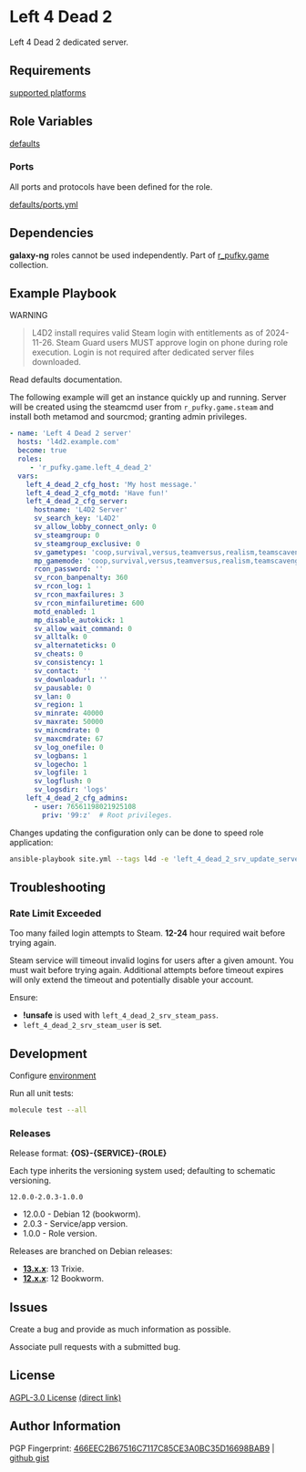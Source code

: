 # Left 4 Dead 2
Left 4 Dead 2 dedicated server.

## Requirements
[supported platforms](https://github.com/r-pufky/ansible_left_4_dead_2/blob/main/meta/main.yml)

## Role Variables
[defaults](https://github.com/r-pufky/ansible_left_4_dead_2/tree/main/defaults/main)

### Ports
All ports and protocols have been defined for the role.

[defaults/ports.yml](https://github.com/r-pufky/ansible_left_4_dead_2/blob/main/defaults/main/ports.yml)

## Dependencies
**galaxy-ng** roles cannot be used independently. Part of
[r_pufky.game](https://github.com/r-pufky/ansible_collection_game) collection.

## Example Playbook
WARNING
> L4D2 install requires valid Steam login with entitlements as of 2024-11-26.
> Steam Guard users MUST approve login on phone during role execution. Login
> is not required after dedicated server files downloaded.

Read defaults documentation.

The following example will get an instance quickly up and running. Server will
be created using the steamcmd user from `r_pufky.game.steam` and install both
metamod and sourcmod; granting admin privileges.
``` yaml
- name: 'Left 4 Dead 2 server'
  hosts: 'l4d2.example.com'
  become: true
  roles:
     - 'r_pufky.game.left_4_dead_2'
  vars:
    left_4_dead_2_cfg_host: 'My host message.'
    left_4_dead_2_cfg_motd: 'Have fun!'
    left_4_dead_2_cfg_server:
      hostname: 'L4D2 Server'
      sv_search_key: 'L4D2'
      sv_allow_lobby_connect_only: 0
      sv_steamgroup: 0
      sv_steamgroup_exclusive: 0
      sv_gametypes: 'coop,survival,versus,teamversus,realism,teamscavenge'
      mp_gamemode: 'coop,survival,versus,teamversus,realism,teamscavenge'
      rcon_password: ''
      sv_rcon_banpenalty: 360
      sv_rcon_log: 1
      sv_rcon_maxfailures: 3
      sv_rcon_minfailuretime: 600
      motd_enabled: 1
      mp_disable_autokick: 1
      sv_allow_wait_command: 0
      sv_alltalk: 0
      sv_alternateticks: 0
      sv_cheats: 0
      sv_consistency: 1
      sv_contact: ''
      sv_downloadurl: ''
      sv_pausable: 0
      sv_lan: 0
      sv_region: 1
      sv_minrate: 40000
      sv_maxrate: 50000
      sv_mincmdrate: 0
      sv_maxcmdrate: 67
      sv_log_onefile: 0
      sv_logbans: 1
      sv_logecho: 1
      sv_logfile: 1
      sv_logflush: 0
      sv_logsdir: 'logs'
    left_4_dead_2_cfg_admins:
      - user: 76561198021925108
        priv: '99:z'  # Root privileges.
```

Changes updating the configuration only can be done to speed role application:
``` bash
ansible-playbook site.yml --tags l4d -e 'left_4_dead_2_srv_update_server=false'
```

## Troubleshooting

### Rate Limit Exceeded
Too many failed login attempts to Steam. **12-24** hour required wait before
trying again.

Steam service will timeout invalid logins for users after a given amount. You
must wait before trying again. Additional attempts before timeout expires will
only extend the timeout and potentially disable your account.

Ensure:
* **!unsafe** is used with `left_4_dead_2_srv_steam_pass`.
* `left_4_dead_2_srv_steam_user` is set.

## Development
Configure [environment](https://github.com/r-pufky/ansible_collection_game/blob/main/docs/dev/environment/README.md)

Run all unit tests:
``` bash
molecule test --all
```

### Releases
Release format: **{OS}-{SERVICE}-{ROLE}**

Each type inherits the versioning system used; defaulting to schematic
versioning.

`12.0.0-2.0.3-1.0.0`

* 12.0.0 - Debian 12 (bookworm).
* 2.0.3 - Service/app version.
* 1.0.0 - Role version.

Releases are branched on Debian releases:

* **[13.x.x](https://github.com/r-pufky/ansible_left_4_dead_2)**: 13 Trixie.
* **[12.x.x](https://github.com/r-pufky/ansible_left_4_dead_2/tree/12.x)**: 12 Bookworm.

## Issues
Create a bug and provide as much information as possible.

Associate pull requests with a submitted bug.

## License
[AGPL-3.0 License](https://www.tldrlegal.com/license/gnu-affero-general-public-license-v3-agpl-3-0)
 [(direct link)](https://github.com/r-pufky/ansible_left_4_dead_2/blob/main/LICENSE)

## Author Information
PGP Fingerprint: [466EEC2B67516C7117C85CE3A0BC35D16698BAB9](https://keys.openpgp.org/vks/v1/by-fingerprint/466EEC2B67516C7117C85CE3A0BC35D16698BAB9)
| [github gist](https://gist.github.com/r-pufky/a8df36977c55b5bb20829267c4c49d22)
